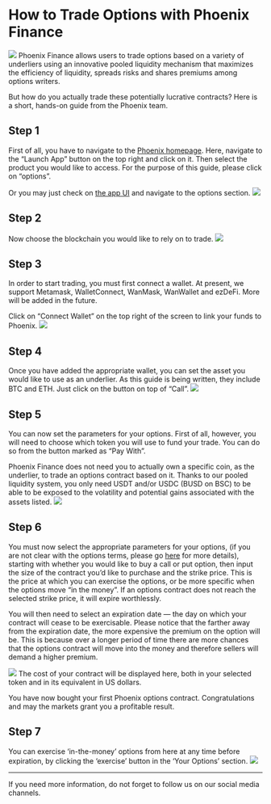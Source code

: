 # How to Trade Options with Phoenix Finance
![](https://miro.medium.com/max/1400/1*N06ZAW4ZCqHWgjb8L0daZg.png)
Phoenix Finance allows users to trade options based on a variety of underliers using an innovative pooled liquidity mechanism that maximizes the efficiency of liquidity, spreads risks and shares premiums among options writers.

But how do you actually trade these potentially lucrative contracts? Here is a short, hands-on guide from the Phoenix team.

## Step 1

First of all, you have to navigate to the [Phoenix homepage](phx.finance). Here, navigate to the “Launch App” button on the top right and click on it. Then select the product you would like to access. For the purpose of this guide, please click on “options”.

Or you may just check on [the app UI](app.phx.finance) and navigate to the options section.
![](https://miro.medium.com/max/849/0*kJa7POAcY-fxRrGT)

## Step 2

Now choose the blockchain you would like to rely on to trade.
![](https://z3.ax1x.com/2021/08/28/h3A1KA.png)

## Step 3

In order to start trading, you must first connect a wallet. At present, we support Metamask, WalletConnect, WanMask, WanWallet and ezDeFi. More will be added in the future.

Click on “Connect Wallet” on the top right of the screen to link your funds to Phoenix.
![](https://z3.ax1x.com/2021/08/28/h3Aa8g.png)

## Step 4

Once you have added the appropriate wallet, you can set the asset you would like to use as an underlier. As this guide is being written, they include BTC and ETH. Just click on the button on top of “Call”.
![](https://miro.medium.com/max/3000/0*WAuOyVQYc1sc6BT9)

## Step 5

You can now set the parameters for your options. First of all, however, you will need to choose which token you will use to fund your trade. You can do so from the button marked as “Pay With”.

Phoenix Finance does not need you to actually own a specific coin, as the underlier, to trade an options contract based on it. Thanks to our pooled liquidity system, you only need USDT and/or USDC (BUSD on BSC) to be able to be exposed to the volatility and potential gains associated with the assets listed.
![](https://miro.medium.com/max/800/0*m9W5em5wX7-4uNml)

## Step 6

You must now select the appropriate parameters for your options, (if you are not clear with the options terms, please go [here](https://docs.phx.finance/terminology/options/) for more details), starting with whether you would like to buy a call or put option, then input the size of the contract you’d like to purchase and the strike price. This is the price at which you can exercise the options, or be more specific when the options move “in the money”. If an options contract does not reach the selected strike price, it will expire worthlessly.

You will then need to select an expiration date — the day on which your contract will cease to be exercisable. Please notice that the farther away from the expiration date, the more expensive the premium on the option will be. This is because over a longer period of time there are more chances that the options contract will move into the money and therefore sellers will demand a higher premium.

![](https://miro.medium.com/max/749/0*c5E8S-Q6P39gsm9H)
The cost of your contract will be displayed here, both in your selected token and in its equivalent in US dollars.

You have now bought your first Phoenix options contract. Congratulations and may the markets grant you a profitable result.

## Step 7
You can exercise ‘in-the-money’ options from here at any time before expiration, by clicking the ‘exercise’ button in the ‘Your Options’ section.
![](https://miro.medium.com/max/830/1*wIaRBfn7c9JjOFhG2lUc9A.png)

----------

If you need more information, do not forget to follow us on our social media channels.


